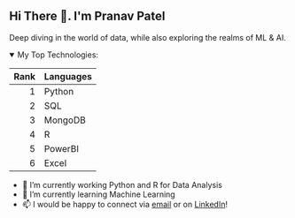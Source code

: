 ## Hi There 👋. I'm Pranav Patel
Deep diving in the world of data, while also exploring the realms of ML & AI.

<details open>
<summary>My Top Technologies:</summary>

| Rank | Languages |
|-----:|-----------|
|     1| Python    |
|     2| SQL       |
|     3| MongoDB   |
|     4| R         |
|     5| PowerBI   |
|     6| Excel     | 
</details>

- 🔭 I’m currently working Python and R for Data Analysis
- 🌱 I’m currently learning Machine Learning
- 📫 I would be happy to connect via [email](pranavp778@gmail.com) or on [LinkedIn](https://www.linkedin.com/in/pranav-analyst)!
